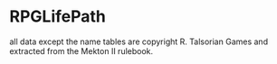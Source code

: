 # RPGLifePath
all data except the name tables are copyright R. Talsorian Games and extracted from the Mekton II rulebook.
